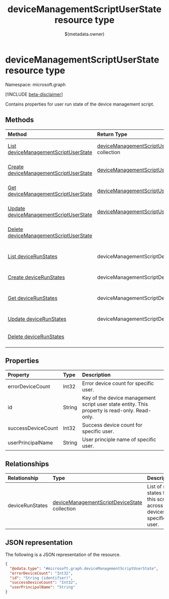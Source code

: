 ﻿---
title: "deviceManagementScriptUserState resource type"
description: "Contains properties for user run state of the device management script."
localization_priority: Normal
author: "$(metadata.owner)"
ms.prod: "microsoft-identity-platform"
doc_type: "resourcePageType"
---

# deviceManagementScriptUserState resource type

Namespace: microsoft.graph

[!INCLUDE [beta-disclaimer](../../includes/beta-disclaimer.md)]

Contains properties for user run state of the device management script.

## Methods

| Method                                                                                            | Return Type                                                                             | Description                                                                           |
| :------------------------------------------------------------------------------------------------ | :-------------------------------------------------------------------------------------- | :------------------------------------------------------------------------------------ |
| [List deviceManagementScriptUserState](../api/intune-devicemanagementscriptuserstate-list.md)     | [deviceManagementScriptUserState](intune-deviceManagementScriptUserState.md) collection | List properties and relationships of a deviceManagementScriptUserState object.        |
| [Create deviceManagementScriptUserState](../api/intune-devicemanagementscriptuserstate-create.md) | [deviceManagementScriptUserState](intune-deviceManagementScriptUserState.md)            | Create a new deviceManagementScriptUserState object.                                  |
| [Get deviceManagementScriptUserState](../api/intune-devicemanagementscriptuserstate-get.md)       | [deviceManagementScriptUserState](intune-deviceManagementScriptUserState.md)            | Read properties and relationships of a deviceManagementScriptUserState object.        |
| [Update deviceManagementScriptUserState](../api/intune-devicemanagementscriptuserstate-update.md) | [deviceManagementScriptUserState](intune-deviceManagementScriptUserState.md)            | Update the properties of a deviceManagementScriptUserState object.                    |
| [Delete deviceManagementScriptUserState](../api/intune-devicemanagementscriptuserstate-delete.md) |                                                                                         | Delete a deviceManagementScriptUserState object.                                      |
| [List deviceRunStates](../api/intune-devicemanagementscriptuserstate-list-devicerunstates.md)     | deviceManagementScriptDeviceState                                                       | Get the deviceManagementScriptDeviceState from a deviceRunStates navigation property. |
| [Create deviceRunStates](../api/intune-devicemanagementscriptuserstate-post-devicerunstates.md)   | deviceManagementScriptDeviceState                                                       | Create a new deviceRunStates object.                                                  |
| [Get deviceRunStates](../api/intune-devicemanagementscriptuserstate-get-devicerunstates.md)       | deviceManagementScriptDeviceState                                                       | Read the properties and relationships of a deviceManagementScriptDeviceState object.  |
| [Update deviceRunStates](../api/intune-devicemanagementscriptuserstate-update-devicerunstates.md) | deviceManagementScriptDeviceState                                                       | Update the properties of a deviceRunStates object.                                    |
| [Delete deviceRunStates](../api/intune-devicemanagementscriptuserstate-delete-devicerunstates.md) |                                                                                         | Delete a deviceManagementScriptDeviceState object.                                    |

## Properties

| Property           | Type   | Description                                                                                   |
| :----------------- | :----- | :-------------------------------------------------------------------------------------------- |
| errorDeviceCount   | Int32  | Error device count for specific user.                                                         |
| id                 | String | Key of the device management script user state entity. This property is read-only. Read-only. |
| successDeviceCount | Int32  | Success device count for specific user.                                                       |
| userPrincipalName  | String | User principle name of specific user.                                                         |

## Relationships

| Relationship    | Type                                                                                              | Description                                                             |
| :-------------- | :------------------------------------------------------------------------------------------------ | :---------------------------------------------------------------------- |
| deviceRunStates | [deviceManagementScriptDeviceState](../resources/devicemanagementscriptdevicestate.md) collection | List of run states for this script across all devices of specific user. |

## JSON representation

The following is a JSON representation of the resource.

<!-- {
  "blockType": "resource",
  "keyProperty": "id",
  "@odata.type": "microsoft.graph.deviceManagementScriptUserState",
  "baseType": "microsoft.graph.entity",
  "openType": False
}
-->

```json
{
  "@odata.type": "#microsoft.graph.deviceManagementScriptUserState",
  "errorDeviceCount": "Int32",
  "id": "String (identifier)",
  "successDeviceCount": "Int32",
  "userPrincipalName": "String"
}
```